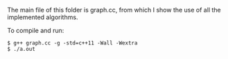 The main file of this folder is graph.cc, from which I show the use of all the implemented algorithms.

To compile and run:
```
$ g++ graph.cc -g -std=c++11 -Wall -Wextra
$ ./a.out
```
